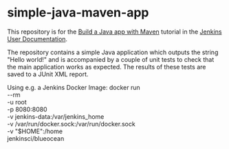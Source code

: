 # simple-java-maven-app

This repository is for the
[Build a Java app with Maven](https://jenkins.io/doc/tutorials/build-a-java-app-with-maven/)
tutorial in the [Jenkins User Documentation](https://jenkins.io/doc/).

The repository contains a simple Java application which outputs the string
"Hello world!" and is accompanied by a couple of unit tests to check that the
main application works as expected. The results of these tests are saved to a
JUnit XML report.



Using e.g. a Jenkins Docker Image:
    docker run \
      --rm \
      -u root \
      -p 8080:8080 \
      -v jenkins-data:/var/jenkins_home \
      -v /var/run/docker.sock:/var/run/docker.sock \
      -v "$HOME":/home \
      jenkinsci/blueocean
  

